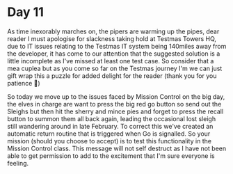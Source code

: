 # Day 11

As time inexorably marches on, the pipers are warming up the pipes, dear reader I must apologise for 
slackness taking hold at Testmas Towers HQ, due to IT issues relating to the Testmas IT system being 140miles
away from the developer, it has come to our attention that the suggested solution is a little incomplete as 
I've missed at least one test case. So consider that a mea cuplea but as you come so far on the Testmas
journey I'm we can just gift wrap this a puzzle for added delight for the reader (thank you for you patience 🙂)

So today we move up to the issues faced by Mission Control on the big day, the elves in charge are want
to press the big red go button so send out the Sleighs but then hit the sherry and mince pies and forget
to press the recall button to summon them all back again, leading the occasional lost sleigh still wandering
around in late February. To correct this we've created an automatic return routine that is triggered 
when Go is signalled. So your mission (should you choose to accept) is to test this functionality in the 
Mission Control class. This message will not self destruct as I have not been able to get permission to
add to the excitement that I'm sure everyone is feeling.